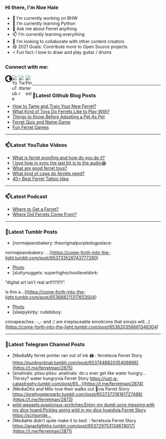 ### Hi there, I'm Noe Hale

- 🔭 I’m currently working on BHW
- 🌱 I’m currently learning Python
- 💬 Ask me about Ferret anything
- 📫 I’m currently learning everything
- 🔭 I’m looking to collaborate with other content creators
- 😄 2021 Goals: Contribute more to Open Source projects
- ⚡ Fun fact: I love to draw and play guitar / drums

### Connect with me:

[<img align="left" alt="ferretvoice.com" width="22px" src="https://raw.githubusercontent.com/iconic/open-iconic/master/svg/globe.svg" />](https://ferretvoice.com)
[<img align="left" alt="YouTube" width="22px" src="https://cdn.jsdelivr.net/npm/simple-icons@v3/icons/youtube.svg" />](https://www.youtube.com/channel/UCk665XTfaMLVwFVWUmgnDiw)
[<img align="left" alt="Twitter" width="22px" src="https://cdn.jsdelivr.net/npm/simple-icons@v3/icons/twitter.svg" />](https://twitter.com/voiceferret)
[<img align="left" alt="Pinterest" width="22px" src="https://cdn.jsdelivr.net/npm/simple-icons@v3/icons/pinterest.svg" />](https://www.pinterest.com/voiceferret/)

<br />

---
### 🔭Latest Github Blog Posts
<!-- GITHUB:START -->
- [How to Tame and Train Your New Ferret?](http://noehale.github.io/how-to-tame-and-train-your-new-ferret/)
- [What Kind of Toys Do Ferrets Like to Play With?](http://noehale.github.io/what-kind-of-toys-do-ferrets-like-to-play-with/)
- [Things to Know Before Adopting a Pet As Pet](http://noehale.github.io/things-to-know-before-adopting-a-pet-as-pet/)
- [Ferret Quiz and Name Game](http://noehale.github.io/ferret-quiz/)
- [Fun Ferret Games](http://noehale.github.io/fun-ferret-games/)
<!-- GITHUB:END -->
---
### 📫Latest YouTube Videos

<!-- YOUTUBE:START -->
- [What is ferret proofing and how do you do it?](https://www.youtube.com/watch?v=81Syh_DJBQQ)
- [I love how in sync the last bit is to the audio😂](https://www.youtube.com/watch?v=WHBeGHwSlGY)
- [What are good ferret toys?](https://www.youtube.com/watch?v=tPxRilBzc0s)
- [What kind of cage do ferrets need?](https://www.youtube.com/watch?v=xzz6hC3sR5A)
- [40+ Best Ferret Tattoo Idea](https://www.youtube.com/watch?v=KIKqduR6Xcs)
<!-- YOUTUBE:END -->

---
### 📫Latest Podcast

<!-- PODCAST:START -->
- [Where to Get a Ferret?](https://anchor.fm/ferretvoice/episodes/Where-to-Get-a-Ferret-erurfu)
- [Where Did Ferrets Come From?](https://anchor.fm/ferretvoice/episodes/Where-Did-Ferrets-Come-From-eruq8g)
<!-- PODCAST:END -->
---
### 📝Latest Tumblr Posts

<!-- TUMBLR:START -->
- [normajeansbakery:
theoriginalpurpledogpalace:

normajeansbakery:
...](https://come-forth-into-the-light.tumblr.com/post/653733526743777280)
- [Photo](https://come-forth-into-the-light.tumblr.com/post/653710886893223936)
- [sluttynuggets:
superhighschoolleveldork:

“digital art isn’t real art!!!!1!!!!”.


is this a...](https://come-forth-into-the-light.tumblr.com/post/653688211317653504)
- [Photo](https://come-forth-into-the-light.tumblr.com/post/653642911082332160)
- [sleepykirby:
rudebiboy:


cinnapeaches:
-_- and :/ are irreplaceable emoticons that emojis will...](https://come-forth-into-the-light.tumblr.com/post/653620356661346304)
<!-- TUMBLR:END -->
---
### 📝Latest Telegram Channel Posts

<!-- TELEGRAM:START -->
- [MediaMy ferret printer ran out of ink 🖨 : ferretsvia Ferret Story https://punkrocknat.tumblr.com/post/653744882035408896](https://t.me/ferretman/2875)
- [analmals: pitsu-pitsu: analmals: do u ever get like water hungry… Thirsty? water hungryvia Ferret Story https://just-a-catastrophy.tumblr.com/post/65...](https://t.me/ferretman/2874)
- [MediaOtis and Milo love their walks out 🥰via Ferret Story https://prettypeterparkr.tumblr.com/post/653737318161727488](https://t.me/ferretman/2873)
- [wild-weasels:suspicious-scritches:Enjoy my dumb sons messing with my dice hoard.Pickles going wild in my dice hoardvia Ferret Story https://scrisoride...](https://t.me/ferretman/2872)
- [MediaHe didn’t quite make it to bed. : ferretsvia Ferret Story https://anasfalhhhs.tumblr.com/post/653729753134678017](https://t.me/ferretman/2871)
<!-- TELEGRAM:END -->
